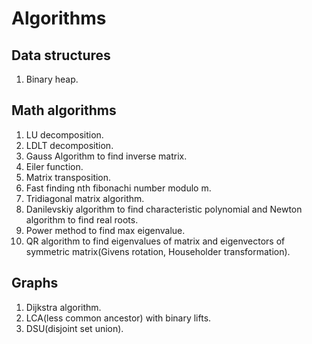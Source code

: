 # Algorithms

## Data structures

1. Binary heap.

## Math algorithms

1. LU decomposition.
2. LDLT decomposition.
3. Gauss Algorithm to find inverse matrix.
4. Eiler function.
5. Matrix transposition.
6. Fast finding nth fibonachi number modulo m.
7. Tridiagonal matrix algorithm.
8. Danilevskiy algorithm to find characteristic polynomial and
Newton algorithm to find real roots.
9. Power method to find max eigenvalue.
10. QR algorithm to find eigenvalues of matrix and
eigenvectors of symmetric matrix(Givens rotation, Householder transformation).

## Graphs

1. Dijkstra algorithm.
2. LCA(less common ancestor) with binary lifts.
3. DSU(disjoint set union).

